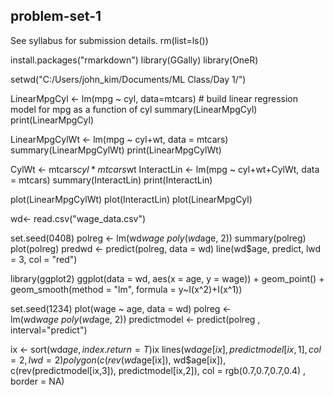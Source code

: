 ## problem-set-1
See syllabus for submission details.
rm(list=ls())

install.packages("rmarkdown")
library(GGally)
library(OneR)

setwd("C:/Users/john_kim/Documents/ML Class/Day 1/")



LinearMpgCyl <- lm(mpg ~ cyl, data=mtcars)  # build linear regression model for mpg as a function of cyl 
summary(LinearMpgCyl)
print(LinearMpgCyl)

LinearMpgCylWt <- lm(mpg ~ cyl+wt, data = mtcars)
summary(LinearMpgCylWt)
print(LinearMpgCylWt)

CylWt <- mtcars$cyl * mtcars$wt
InteractLin <- lm(mpg ~ cyl+wt+CylWt, data = mtcars)
summary(InteractLin)
print(InteractLin)


plot(LinearMpgCylWt)
plot(InteractLin)
plot(LinearMpgCyl)


wd<- read.csv("wage_data.csv")

set.seed(0408)
polreg <- lm(wd$wage ~ poly(wd$age, 2))
summary(polreg)
plot(polreg)
predwd <- predict(polreg, data = wd)
line(wd$age, predict, lwd = 3, col = "red")

library(ggplot2)
ggplot(data = wd, aes(x = age, y = wage)) +
  geom_point() +
  geom_smooth(method = "lm", formula = y~I(x^2)+I(x^1))




set.seed(1234)
plot(wage ~ age, data = wd)
polreg <- lm(wd$wage ~ poly(wd$age, 2))
predictmodel <- predict(polreg , interval="predict")

ix <- sort(wd$age, index.return=T)$ix
lines(wd$age[ix], predictmodel[ix , 1], col=2, lwd=2)
polygon(c(rev(wd$age[ix]), wd$age[ix]), c(rev(predictmodel[ix,3]), predictmodel[ix,2]), 
        col = rgb(0.7,0.7,0.7,0.4) , border = NA)


